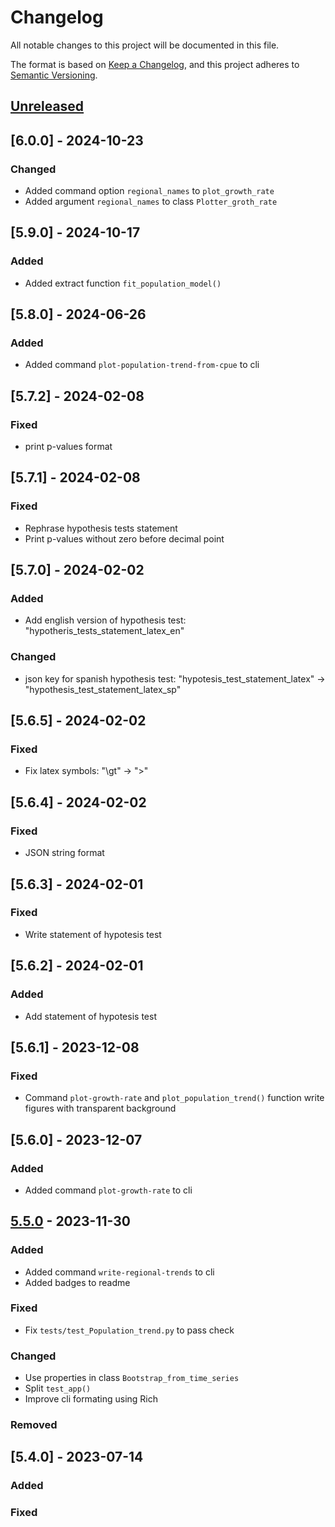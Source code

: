 # Changelog

All notable changes to this project will be documented in this file.

The format is based on [Keep a Changelog](https://keepachangelog.com/en/1.0.0/),
and this project adheres to [Semantic Versioning](https://semver.org/spec/v2.0.0.html).

## [Unreleased]
## [6.0.0] - 2024-10-23
### Changed
- Added command option `regional_names` to `plot_growth_rate` 
- Added argument `regional_names` to class `Plotter_groth_rate`

## [5.9.0] - 2024-10-17
### Added
- Added extract function `fit_population_model()`

## [5.8.0] - 2024-06-26
### Added
- Added command `plot-population-trend-from-cpue` to cli

## [5.7.2] - 2024-02-08

### Fixed
- print p-values format

## [5.7.1] - 2024-02-08

### Fixed
- Rephrase hypothesis tests statement
- Print p-values without zero before decimal point

## [5.7.0] - 2024-02-02

### Added
- Add english version of hypothesis test: "hypotheris_tests_statement_latex_en"

### Changed
- json key for spanish hypothesis test: "hypotesis_test_statement_latex" -> "hypothesis_test_statement_latex_sp"

## [5.6.5] - 2024-02-02

### Fixed

- Fix latex symbols: "\gt" -> ">"

## [5.6.4] - 2024-02-02

### Fixed

- JSON string format 

## [5.6.3] - 2024-02-01

### Fixed

- Write statement of hypotesis test

## [5.6.2] - 2024-02-01

### Added

- Add statement of hypotesis test

## [5.6.1] - 2023-12-08


### Fixed

- Command `plot-growth-rate` and `plot_population_trend()` function write figures with transparent background

## [5.6.0] - 2023-12-07

### Added

- Added command `plot-growth-rate` to cli

## [5.5.0] - 2023-11-30

### Added

- Added command `write-regional-trends` to cli
- Added badges to readme

### Fixed

- Fix `tests/test_Population_trend.py` to pass check

### Changed

- Use properties in class `Bootstrap_from_time_series`
- Split `test_app()`
- Improve cli formating using Rich 

### Removed


## [5.4.0] - 2023-07-14

### Added


### Fixed


[unreleased]: https://github.com/IslasGECI/population_trend/compare/v5.5.0...HEAD
[5.5.0]: https://github.com/IslasGECI/population_trend/compare/v5.4.0...v5.5.0
[0.0.1]: https://github.com/IslasGECI/population_trend/releases/tag/v0.0.1
